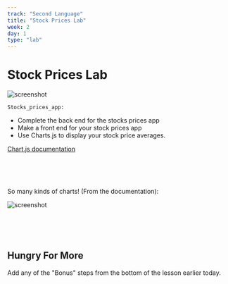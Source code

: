 ```yaml
---
track: "Second Language"
title: "Stock Prices Lab"
week: 2
day: 1
type: "lab"
---
```



# Stock Prices Lab

![screenshot](https://i.imgur.com/mS4bLMs.png)

`Stocks_prices_app:`

* Complete the back end for the stocks prices app
* Make a front end for your stock prices app
* Use Charts.js to display your stock price averages.

[Chart.js documentation](http://www.chartjs.org/docs/#getting-started)

<br>
<br>
<br>


So many kinds of charts! (From the documentation):

![screenshot](https://i.imgur.com/GT7KC2O.png)

<br>
<br>
<br>

## Hungry For More

Add any of the "Bonus" steps from the bottom of the lesson earlier today.
